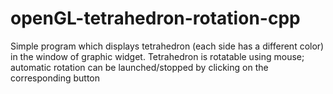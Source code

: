 # openGL-tetrahedron-rotation-cpp
Simple program which displays tetrahedron (each side has a different color) in the window of graphic widget. Tetrahedron is rotatable using mouse; automatic rotation can be launched/stopped by clicking on the corresponding button
